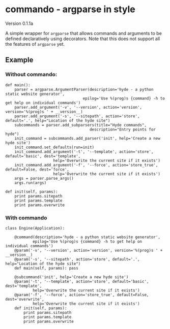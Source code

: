 # commando - argparse in style

Version 0.1.1a

A simple wrapper for `argparse` that allows commands and arguments to be defined declaratively using decorators. Note that this does not support all the features of `argparse` yet.

## Example


### Without commando:

    def main():
        parser = argparse.ArgumentParser(description='hyde - a python static website generator',
                                      epilog='Use %(prog)s {command} -h to get help on individual commands')
        parser.add_argument('-v', '--version', action='version', version='%(prog)s ' + __version__)
        parser.add_argument('-s', '--sitepath', action='store', default='.', help="Location of the hyde site")
        subcommands = parser.add_subparsers(title="Hyde commands",
                                         description="Entry points for hyde")
        init_command = subcommands.add_parser('init', help='Create a new hyde site')
        init_command.set_defaults(run=init)
        init_command.add_argument('-t', '--template', action='store', default='basic', dest='template',
                         help='Overwrite the current site if it exists')
        init_command.add_argument('-f', '--force', action='store_true', default=False, dest='force',
                         help='Overwrite the current site if it exists')
        args = parser.parse_args()
        args.run(args)

    def init(self, params):
        print params.sitepath
        print params.template
        print params.overwrite


### With commando


    class Engine(Application):

        @command(description='hyde - a python static website generator',
                epilog='Use %(prog)s {command} -h to get help on individual commands')
        @param('-v', '--version', action='version', version='%(prog)s ' + __version__)
        @param('-s', '--sitepath', action='store', default='.', help="Location of the hyde site")
        def main(self, params): pass

        @subcommand('init', help='Create a new hyde site')
        @param('-t', '--template', action='store', default='basic', dest='template',
                help='Overwrite the current site if it exists')
        @param('-f', '--force', action='store_true', default=False, dest='overwrite',
                help='Overwrite the current site if it exists')
        def init(self, params):
            print params.sitepath
            print params.template
            print params.overwrite